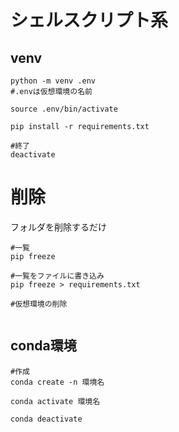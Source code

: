 # シェルスクリプト系

## venv
```
python -m venv .env
#.envは仮想環境の名前
```
```
source .env/bin/activate
```
```
pip install -r requirements.txt
```
```
#終了
deactivate
```
# 削除
フォルダを削除するだけ

```
#一覧
pip freeze
```
```
#一覧をファイルに書き込み
pip freeze > requirements.txt
```
```
#仮想環境の削除


```


## conda環境
```
#作成
conda create -n 環境名
```

```
conda activate 環境名
```
```
conda deactivate
```